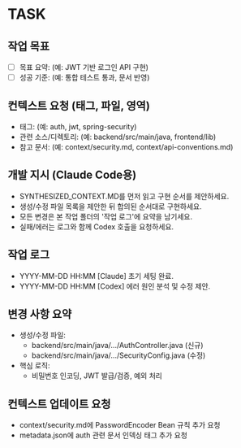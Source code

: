 # TASK

## 작업 목표
- [ ] 목표 요약: (예: JWT 기반 로그인 API 구현)
- [ ] 성공 기준: (예: 통합 테스트 통과, 문서 반영)

## 컨텍스트 요청 (태그, 파일, 영역)
- 태그: (예: auth, jwt, spring-security)
- 관련 소스/디렉토리: (예: backend/src/main/java, frontend/lib)
- 참고 문서: (예: context/security.md, context/api-conventions.md)

## 개발 지시 (Claude Code용)
- SYNTHESIZED_CONTEXT.MD를 먼저 읽고 구현 순서를 제안하세요.
- 생성/수정 파일 목록을 제안한 뒤 합의된 순서대로 구현하세요.
- 모든 변경은 본 작업 폴더의 '작업 로그'에 요약을 남기세요.
- 실패/에러는 로그와 함께 Codex 호출을 요청하세요.

## 작업 로그
- YYYY-MM-DD HH:MM [Claude] 초기 세팅 완료.
- YYYY-MM-DD HH:MM [Codex] 에러 원인 분석 및 수정 제안.

## 변경 사항 요약
- 생성/수정 파일:
  - backend/src/main/java/.../AuthController.java (신규)
  - backend/src/main/java/.../SecurityConfig.java (수정)
- 핵심 로직:
  - 비밀번호 인코딩, JWT 발급/검증, 예외 처리

## 컨텍스트 업데이트 요청
- context/security.md에 PasswordEncoder Bean 규칙 추가 요청
- metadata.json에 auth 관련 문서 인덱싱 태그 추가 요청

